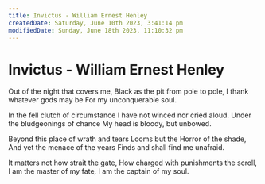 ```yaml
---
title: Invictus - William Ernest Henley
createdDate: Saturday, June 10th 2023, 3:41:14 pm
modifiedDate: Sunday, June 18th 2023, 11:10:32 pm
---
```


# Invictus - William Ernest Henley

Out of the night that covers me,
Black as the pit from pole to pole,
I thank whatever gods may be
For my unconquerable soul.

In the fell clutch of circumstance
I have not winced nor cried aloud.
Under the bludgeonings of chance
My head is bloody, but unbowed.

Beyond this place of wrath and tears
Looms but the Horror of the shade,
And yet the menace of the years
Finds and shall find me unafraid.

It matters not how strait the gate,
How charged with punishments the scroll,
I am the master of my fate,
I am the captain of my soul.
